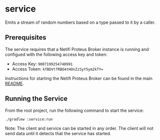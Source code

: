 # service
Emits a stream of random numbers based on a type passed to it by a caller.

## Prerequisites
The service requires that a Netifi Proteus Broker instance is running and configued with the following access key and token:

* Access Key: `9007199254740991`
* Access Token: `kTBDVtfRBO4tHOnZzSyY5ym2kfY=`

Instructions for starting the Netifi Proteus Broker can be found in the main [README](../README.md).

## Running the Service
From the root project, run the following command to start the service:

    ./gradlew :service:run
    
Note: The client and service can be started in any order. The client will not send data until it detects that the service has started.
